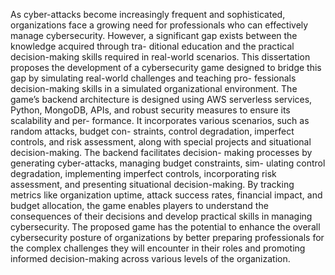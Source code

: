 As cyber-attacks become increasingly frequent and sophisticated, organizations
face a growing need for professionals who can effectively manage cybersecurity.
However, a significant gap exists between the knowledge acquired through tra-
ditional education and the practical decision-making skills required in real-world
scenarios. This dissertation proposes the development of a cybersecurity game
designed to bridge this gap by simulating real-world challenges and teaching pro-
fessionals decision-making skills in a simulated organizational environment. The
game’s backend architecture is designed using AWS serverless services, Python,
MongoDB, APIs, and robust security measures to ensure its scalability and per-
formance. It incorporates various scenarios, such as random attacks, budget con-
straints, control degradation, imperfect controls, and risk assessment, along with
special projects and situational decision-making. The backend facilitates decision-
making processes by generating cyber-attacks, managing budget constraints, sim-
ulating control degradation, implementing imperfect controls, incorporating risk
assessment, and presenting situational decision-making. By tracking metrics like
organization uptime, attack success rates, financial impact, and budget allocation,
the game enables players to understand the consequences of their decisions and
develop practical skills in managing cybersecurity. The proposed game has the
potential to enhance the overall cybersecurity posture of organizations by better
preparing professionals for the complex challenges they will encounter in their roles
and promoting informed decision-making across various levels of the organization.
